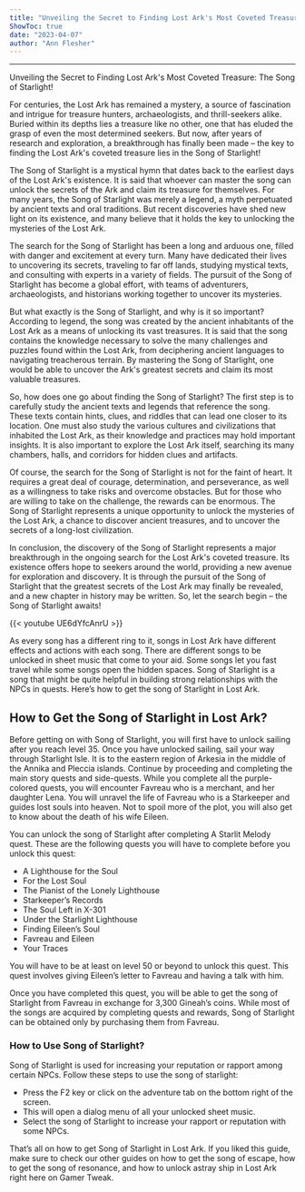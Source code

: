 ```yaml
---
title: "Unveiling the Secret to Finding Lost Ark's Most Coveted Treasure: The Song of Starlight!"
ShowToc: true 
date: "2023-04-07"
author: "Ann Flesher"
---
```

*****
Unveiling the Secret to Finding Lost Ark's Most Coveted Treasure: The Song of Starlight!

For centuries, the Lost Ark has remained a mystery, a source of fascination and intrigue for treasure hunters, archaeologists, and thrill-seekers alike. Buried within its depths lies a treasure like no other, one that has eluded the grasp of even the most determined seekers. But now, after years of research and exploration, a breakthrough has finally been made – the key to finding the Lost Ark's coveted treasure lies in the Song of Starlight!

The Song of Starlight is a mystical hymn that dates back to the earliest days of the Lost Ark's existence. It is said that whoever can master the song can unlock the secrets of the Ark and claim its treasure for themselves. For many years, the Song of Starlight was merely a legend, a myth perpetuated by ancient texts and oral traditions. But recent discoveries have shed new light on its existence, and many believe that it holds the key to unlocking the mysteries of the Lost Ark.

The search for the Song of Starlight has been a long and arduous one, filled with danger and excitement at every turn. Many have dedicated their lives to uncovering its secrets, traveling to far off lands, studying mystical texts, and consulting with experts in a variety of fields. The pursuit of the Song of Starlight has become a global effort, with teams of adventurers, archaeologists, and historians working together to uncover its mysteries.

But what exactly is the Song of Starlight, and why is it so important? According to legend, the song was created by the ancient inhabitants of the Lost Ark as a means of unlocking its vast treasures. It is said that the song contains the knowledge necessary to solve the many challenges and puzzles found within the Lost Ark, from deciphering ancient languages to navigating treacherous terrain. By mastering the Song of Starlight, one would be able to uncover the Ark's greatest secrets and claim its most valuable treasures.

So, how does one go about finding the Song of Starlight? The first step is to carefully study the ancient texts and legends that reference the song. These texts contain hints, clues, and riddles that can lead one closer to its location. One must also study the various cultures and civilizations that inhabited the Lost Ark, as their knowledge and practices may hold important insights. It is also important to explore the Lost Ark itself, searching its many chambers, halls, and corridors for hidden clues and artifacts.

Of course, the search for the Song of Starlight is not for the faint of heart. It requires a great deal of courage, determination, and perseverance, as well as a willingness to take risks and overcome obstacles. But for those who are willing to take on the challenge, the rewards can be enormous. The Song of Starlight represents a unique opportunity to unlock the mysteries of the Lost Ark, a chance to discover ancient treasures, and to uncover the secrets of a long-lost civilization.

In conclusion, the discovery of the Song of Starlight represents a major breakthrough in the ongoing search for the Lost Ark's coveted treasure. Its existence offers hope to seekers around the world, providing a new avenue for exploration and discovery. It is through the pursuit of the Song of Starlight that the greatest secrets of the Lost Ark may finally be revealed, and a new chapter in history may be written. So, let the search begin – the Song of Starlight awaits!

{{< youtube UE6dYfcAnrU >}} 



As every song has a different ring to it, songs in Lost Ark have different effects and actions with each song. There are different songs to be unlocked in sheet music that come to your aid. Some songs let you fast travel while some songs open the hidden spaces. Song of Starlight is a song that might be quite helpful in building strong relationships with the NPCs in quests. Here’s how to get the song of Starlight in Lost Ark.
 
## How to Get the Song of Starlight in Lost Ark?
 
Before getting on with Song of Starlight, you will first have to unlock sailing after you reach level 35. Once you have unlocked sailing, sail your way through Starlight Isle. It is to the eastern region of Arkesia in the middle of the Annika and Pleccia islands. Continue by proceeding and completing the main story quests and side-quests. While you complete all the purple-colored quests, you will encounter Favreau who is a merchant, and her daughter Lena. You will unravel the life of Favreau who is a Starkeeper and guides lost souls into heaven. Not to spoil more of the plot, you will also get to know about the death of his wife Eileen.
 
You can unlock the song of Starlight after completing A Starlit Melody quest. These are the following quests you will have to complete before you unlock this quest:
 
- A Lighthouse for the Soul
 - For the Lost Soul
 - The Pianist of the Lonely Lighthouse
 - Starkeeper’s Records
 - The Soul Left in X-301
 - Under the Starlight Lighthouse
 - Finding Eileen’s Soul
 - Favreau and Eileen
 - Your Traces

 
You will have to be at least on level 50 or beyond to unlock this quest. This quest involves giving Eileen’s letter to Favreau and having a talk with him.
 
Once you have completed this quest, you will be able to get the song of Starlight from Favreau in exchange for 3,300 Gineah’s coins. While most of the songs are acquired by completing quests and rewards, Song of Starlight can be obtained only by purchasing them from Favreau.
 
### How to Use Song of Starlight?
 
Song of Starlight is used for increasing your reputation or rapport among certain NPCs. Follow these steps to use the song of starlight:
 
- Press the F2 key or click on the adventure tab on the bottom right of the screen.
 - This will open a dialog menu of all your unlocked sheet music.
 - Select the song of Starlight to increase your rapport or reputation with some NPCs.

 
That’s all on how to get Song of Starlight in Lost Ark. If you liked this guide, make sure to check our other guides on how to get the song of escape, how to get the song of resonance, and how to unlock astray ship in Lost Ark right here on Gamer Tweak.



